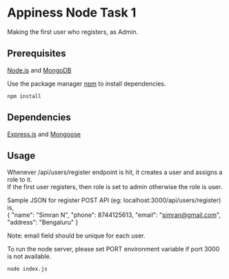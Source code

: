# Appiness Node Task 1

Making the first user who registers, as Admin.

## Prerequisites

[Node.js](https://nodejs.org/en/) and [MongoDB](https://www.mongodb.com/)

Use the package manager [npm](https://www.npmjs.com/) to install dependencies.

```
npm install 
```

## Dependencies

[Express.js](https://expressjs.com/) and [Mongoose](https://mongoosejs.com/)

## Usage

Whenever /api/users/register endpoint is hit, it creates a user and assigns a role to it.  
If the first user registers, then role is set to admin otherwise the role is user.

Sample JSON for register POST API (eg: localhost:3000/api/users/register) is,  
{
    "name": "Simran N",
    "phone": 8744125613,
    "email": "simran@gmail.com",
    "address": "Bengaluru"
}  
  
Note: email field should be unique for each user.

To run the node server, please set PORT environment variable if port 3000 is not available.

```
node index.js
```
